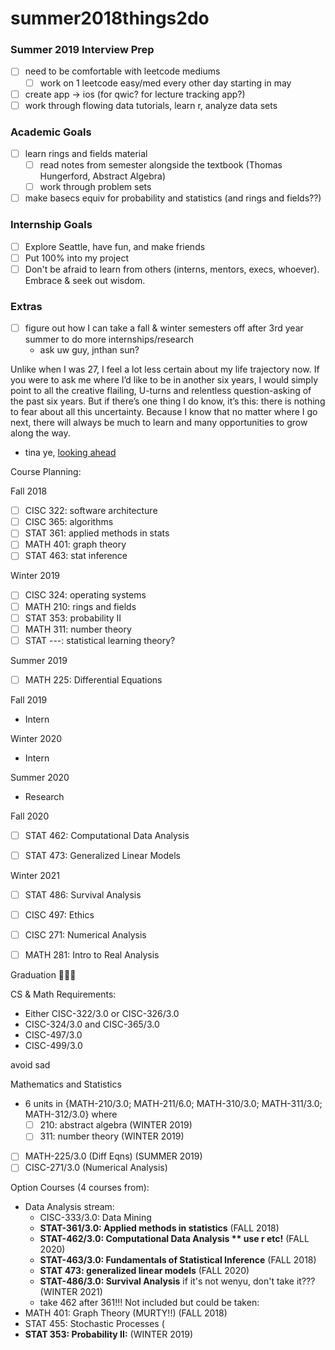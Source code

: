 # summer2018things2do

### Summer 2019 Interview Prep
- [ ] need to be comfortable with leetcode mediums
  - [ ] work on 1 leetcode easy/med every other day starting in may
- [ ] create app -> ios (for qwic? for lecture tracking app?)
- [ ] work through flowing data tutorials, learn r, analyze data sets 

### Academic Goals
- [ ] learn rings and fields material 
  - [ ] read notes from semester alongside the textbook (Thomas Hungerford, Abstract Algebra)
  - [ ] work through problem sets
- [ ] make basecs equiv for probability and statistics (and rings and fields??)

### Internship Goals
- [ ] Explore Seattle, have fun, and make friends
- [ ] Put 100% into my project
- [ ] Don't be afraid to learn from others (interns, mentors, execs, whoever). Embrace & seek out wisdom.

### Extras
- [ ] figure out how I can take a fall & winter semesters off after 3rd year summer to do more internships/research 
  - ask uw guy, jnthan sun?

Unlike when I was 27, I feel a lot less certain about my life trajectory now. If you were to ask me where I’d like to be in another six years, I would simply point to all the creative flailing, U-turns and relentless question-asking of the past six years. But if there’s one thing I do know, it’s this: there is nothing to fear about all this uncertainty. Because I know that no matter where I go next, there will always be much to learn and many opportunities to grow along the way.
- tina ye, [looking ahead](https://medium.com/@tinabeans/looking-ahead-6f1d810eb824)

Course Planning:

Fall 2018
- [ ] CISC 322: software architecture
- [ ] CISC 365: algorithms
- [ ] STAT 361: applied methods in stats
- [ ] MATH 401: graph theory
- [ ] STAT 463: stat inference

Winter 2019
- [ ] CISC 324: operating systems
- [ ] MATH 210: rings and fields
- [ ] STAT 353: probability II
- [ ] MATH 311: number theory
- [ ] STAT ---: statistical learning theory?

Summer 2019
- [ ] MATH 225: Differential Equations

Fall 2019
- Intern

Winter 2020
- Intern

Summer 2020
- Research 

Fall 2020
- [ ] STAT 462: Computational Data Analysis
- [ ] STAT 473: Generalized Linear Models


Winter 2021
- [ ] STAT 486: Survival Analysis 
- [ ] CISC 497: Ethics
- [ ] CISC 271: Numerical Analysis 
- [ ] MATH 281: Intro to Real Analysis


Graduation 🎉🎉🎉

CS & Math Requirements: 
- Either CISC-322/3.0 or CISC-326/3.0
- CISC-324/3.0 and CISC-365/3.0
- CISC-497/3.0
- CISC-499/3.0

avoid sad

Mathematics and Statistics
- 6 units in {MATH-210/3.0; MATH-211/6.0; MATH-310/3.0; MATH-311/3.0; MATH-312/3.0} where 
  - [ ] 210: abstract algebra (WINTER 2019)
  - [ ] 311: number theory (WINTER 2019)
- [ ] MATH-225/3.0 (Diff Eqns) (SUMMER 2019)
- [ ] CISC-271/3.0 (Numerical Analysis)

Option Courses (4 courses from): 
- Data Analysis stream: 
  - CISC-333/3.0: Data Mining
  - **STAT-361/3.0: Applied methods in statistics** (FALL 2018)
  - **STAT-462/3.0: Computational Data Analysis ** use r etc!** (FALL 2020)
  - **STAT-463/3.0: Fundamentals of Statistical Inference** (FALL 2018)
  - **STAT 473: generalized linear models** (FALL 2020)
  - **STAT-486/3.0: Survival Analysis** if it's not wenyu, don't take it??? (WINTER 2021)
  - take 462 after 361!!!
Not included but could be taken: 
- MATH 401: Graph Theory (MURTY!!) (FALL 2018)
- STAT 455: Stochastic Processes (
- **STAT 353: Probability II:** (WINTER 2019)

